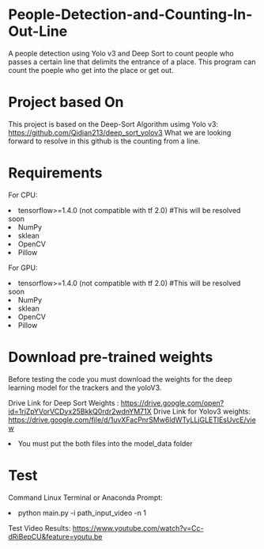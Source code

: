 # People-Detection-and-Counting-In-Out-Line
A people detection using Yolo v3 and Deep Sort to count people who passes a certain line that delimits the entrance of a place. This program can count the poeple who get into the place or get out.

# Project based On
This project is based on the Deep-Sort Algorithm usimg Yolo v3: https://github.com/Qidian213/deep_sort_yolov3
What we are looking forward to resolve in this github is the counting from a line.

# Requirements

<p>For CPU:</p>

  <li>tensorflow>=1.4.0 (not compatible with tf 2.0) #This will be resolved soon</li>
  <li>NumPy</li>
  <li>sklean</li>
  <li>OpenCV</li>
  <li>Pillow</li>


<p>For GPU:</p>

  <li>tensorflow>=1.4.0 (not compatible with tf 2.0) #This will be resolved soon</li>
  <li>NumPy</li>
  <li>sklean</li>
  <li>OpenCV</li>
  <li>Pillow</li>
  
# Download pre-trained weights

Before testing the code you must download the weights for the deep learning model for the trackers and the yoloV3.

Drive Link for Deep Sort Weights : https://drive.google.com/open?id=1rjZpYVorVCDyx25BkkQ0rdr2wdnYM71X
Drive Link for Yolov3 weights: https://drive.google.com/file/d/1uvXFacPnrSMw6ldWTyLLjGLETlEsUvcE/view

 <li>You must put the both files into the model_data folder</li>
 
# Test

Command Linux Terminal or Anaconda Prompt: 

  <li>python main.py -i path_input_video -n 1</li>

Test Video Results: https://www.youtube.com/watch?v=Cc-dRiBepCU&feature=youtu.be
